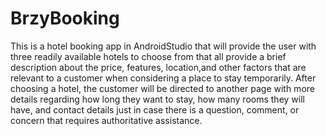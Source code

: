 # BrzyBooking
This is a hotel booking app in AndroidStudio that will provide the user with three readily available hotels to choose from that
all provide a brief description about the price, features, location,and other factors that are relevant to a customer when considering a place
to stay temporarily. After choosing a hotel, the customer will be directed to another page with more details regarding how long they want to stay,
how many rooms they will have, and contact details just in case there is a question, comment, or concern that requires authoritative assistance.
